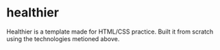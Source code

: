 # healthier

Healthier is a template made for HTML/CSS practice. 
Built it from scratch using the technologies metioned above.
